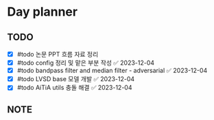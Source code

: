 # Day planner




## TODO 

- [x] #todo 논문 PPT 흐름 자료 정리 
- [x] #todo config 정리 및 맡은 부분 작성 ✅ 2023-12-04
- [x] #todo bandpass filter and median filter - adversarial ✅ 2023-12-04
- [x] #todo LVSD base 모델 개발 ✅ 2023-12-04
- [x] #todo AiTiA utils 충돌 해결 ✅ 2023-12-04

## NOTE
